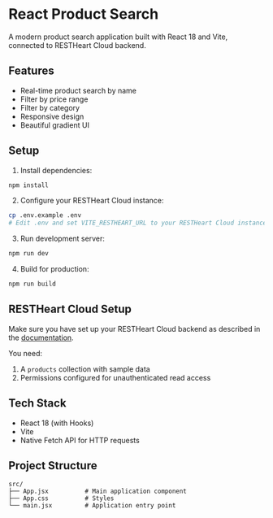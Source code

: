 # React Product Search

A modern product search application built with React 18 and Vite, connected to RESTHeart Cloud backend.

## Features

- Real-time product search by name
- Filter by price range
- Filter by category
- Responsive design
- Beautiful gradient UI

## Setup

1. Install dependencies:
```bash
npm install
```

2. Configure your RESTHeart Cloud instance:
```bash
cp .env.example .env
# Edit .env and set VITE_RESTHEART_URL to your RESTHeart Cloud instance
```

3. Run development server:
```bash
npm run dev
```

4. Build for production:
```bash
npm run build
```

## RESTHeart Cloud Setup

Make sure you have set up your RESTHeart Cloud backend as described in the [documentation](https://restheart.org/docs/cloud/examples#e-commerce-product-catalog).

You need:
1. A `products` collection with sample data
2. Permissions configured for unauthenticated read access

## Tech Stack

- React 18 (with Hooks)
- Vite
- Native Fetch API for HTTP requests

## Project Structure

```
src/
├── App.jsx          # Main application component
├── App.css          # Styles
└── main.jsx         # Application entry point
```
